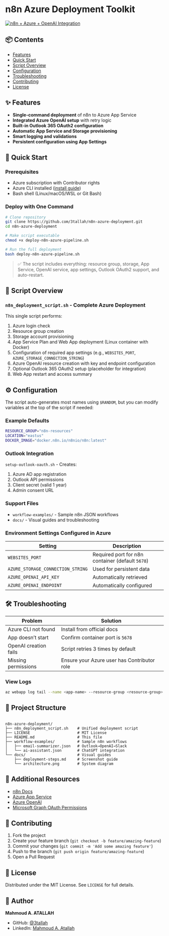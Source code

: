 # n8n Azure Deployment Toolkit

[![n8n + Azure + OpenAI Integration](https://3tallah.com/wp-content/uploads/2025/07/Deploy-n8n-on-Azure-with-OpenAI-Azure-App-Services-Step-by-Step-591x394.png)](https://3tallah.com/ultimate-guide-deploy-n8n-on-azure-with-openai-azure-app-services-step-by-step/)

## 📦 Contents
- [Features](#-features)
- [Quick Start](#-quick-start)
- [Script Overview](#-script-overview)
- [Configuration](#-configuration)
- [Troubleshooting](#-troubleshooting)
- [Contributing](#-contributing)
- [License](#-license)

## ✨ Features
- **Single-command deployment** of n8n to Azure App Service
- **Integrated Azure OpenAI setup** with retry logic
- **Built-in Outlook 365 OAuth2 configuration**
- **Automatic App Service and Storage provisioning**
- **Smart logging and validations**
- **Persistent configuration using App Settings**

## 🚀 Quick Start

### Prerequisites
- Azure subscription with Contributor rights
- Azure CLI installed ([install guide](https://learn.microsoft.com/cli/azure/install-azure-cli))
- Bash shell (Linux/macOS/WSL or Git Bash)

### Deploy with One Command
```bash
# Clone repository
git clone https://github.com/3tallah/n8n-azure-deployment.git
cd n8n-azure-deployment

# Make script executable
chmod +x deploy-n8n-azure-pipeline.sh

# Run the full deployment
bash deploy-n8n-azure-pipeline.sh
````

> ✅ The script includes everything: resource group, storage, App Service, OpenAI service, app settings, Outlook OAuth2 support, and auto-restart.

## 📜 Script Overview

### `n8n_deployment_script.sh` - Complete Azure Deployment

This single script performs:

1. Azure login check
2. Resource group creation
3. Storage account provisioning
4. App Service Plan and Web App deployment (Linux container with Docker)
5. Configuration of required app settings (e.g., `WEBSITES_PORT`, `AZURE_STORAGE_CONNECTION_STRING`)
6. Azure OpenAI resource creation with key and endpoint configuration
7. Optional Outlook 365 OAuth2 setup (placeholder for integration)
8. Web App restart and access summary


## ⚙️ Configuration

The script auto-generates most names using `$RANDOM`, but you can modify variables at the top of the script if needed:

### Example Defaults

```bash
RESOURCE_GROUP="n8n-resources"
LOCATION="eastus"
DOCKER_IMAGE="docker.n8n.io/n8nio/n8n:latest"
```

### Outlook Integration
`setup-outlook-oauth.sh` - Creates:
1. Azure AD app registration
2. Outlook API permissions
3. Client secret (valid 1 year)
4. Admin consent URL

### Support Files
- `workflow-examples/` - Sample n8n JSON workflows
- `docs/` - Visual guides and troubleshooting

### Environment Settings Configured in Azure

| Setting                           | Description                                      |
| --------------------------------- | ------------------------------------------------ |
| `WEBSITES_PORT`                   | Required port for n8n container (default `5678`) |
| `AZURE_STORAGE_CONNECTION_STRING` | Used for persistent data                         |
| `AZURE_OPENAI_API_KEY`            | Automatically retrieved                          |
| `AZURE_OPENAI_ENDPOINT`           | Automatically configured                         |

## 🛠 Troubleshooting

| Problem               | Solution                                    |
| --------------------- | ------------------------------------------- |
| Azure CLI not found   | Install from official docs                  |
| App doesn’t start     | Confirm container port is `5678`            |
| OpenAI creation fails | Script retries 3 times by default           |
| Missing permissions   | Ensure your Azure user has Contributor role |

### View Logs

```bash
az webapp log tail --name <app-name> --resource-group <resource-group>
```

## 📁 Project Structure

```

n8n-azure-deployment/
├── n8n_deployment_script.sh    # Unified deployment script
├── LICENSE                     # MIT License
├── README.md                   # This file
├── workflow-examples/          # Sample n8n workflows
│   ├── email-summarizer.json   # Outlook→OpenAI→Slack
│   └── ai-assistant.json       # ChatGPT integration
└── docs/                       # Visual guides
    ├── deployment-steps.md     # Screenshot guide
    └── architecture.png        # System diagram
```

## 🔗 Additional Resources

* [n8n Docs](https://docs.n8n.io)
* [Azure App Service](https://learn.microsoft.com/azure/app-service)
* [Azure OpenAI](https://learn.microsoft.com/azure/cognitive-services/openai/)
* [Microsoft Graph OAuth Permissions](https://learn.microsoft.com/graph/permissions-reference)

## 🤝 Contributing
1. Fork the project
2. Create your feature branch (`git checkout -b feature/amazing-feature`)
3. Commit your changes (`git commit -m 'Add some amazing feature'`)
4. Push to the branch (`git push origin feature/amazing-feature`)
5. Open a Pull Request

## 📄 License

Distributed under the MIT License. See `LICENSE` for full details.

## 👤 Author

**Mahmoud A. ATALLAH**

* GitHub: [@3tallah](https://github.com/3tallah)
* LinkedIn: [Mahmoud A. Atallah](https://www.linkedin.com/in/mahmoudatallah)